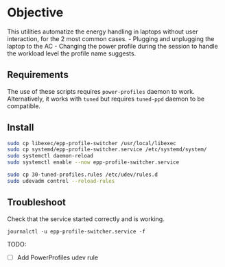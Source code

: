 # Objective
This utilities automatize the energy handling in laptops without user interaction, for the 2 most common cases.
    - Plugging and unplugging the laptop to the AC
    - Changing the power profile during the session to handle the workload level the profile name suggests.

## Requirements
The use of these scripts requires `power-profiles` daemon to work.
Alternatively, it works with `tuned` but requires `tuned-ppd` daemon to be compatible.


## Install
```sh
sudo cp libexec/epp-profile-switcher /usr/local/libexec
sudo cp systemd/epp-profile-switcher.service /etc/systemd/system/
sudo systemctl daemon-reload
sudo systemctl enable --now epp-profile-switcher.service

sudo cp 30-tuned-profiles.rules /etc/udev/rules.d
sudo udevadm control --reload-rules
```

## Troubleshoot
Check that the service started correctly and is working.
```
journalctl -u epp-profile-switcher.service -f
```

TODO:
- [ ] Add PowerProfiles udev rule
